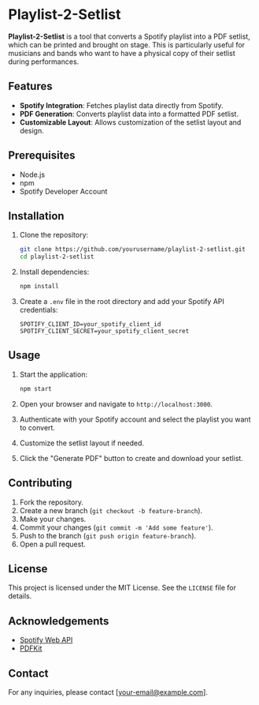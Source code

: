 # Playlist-2-Setlist

**Playlist-2-Setlist** is a tool that converts a Spotify playlist into a PDF setlist, which can be printed and brought on stage. This is particularly useful for musicians and bands who want to have a physical copy of their setlist during performances.

## Features

- **Spotify Integration**: Fetches playlist data directly from Spotify.
- **PDF Generation**: Converts playlist data into a formatted PDF setlist.
- **Customizable Layout**: Allows customization of the setlist layout and design.

## Prerequisites

- Node.js
- npm
- Spotify Developer Account

## Installation

1. Clone the repository:
   ```sh
   git clone https://github.com/yourusername/playlist-2-setlist.git
   cd playlist-2-setlist
   ```

2. Install dependencies:
   ```sh
   npm install
   ```

3. Create a `.env` file in the root directory and add your Spotify API credentials:
   ```
   SPOTIFY_CLIENT_ID=your_spotify_client_id
   SPOTIFY_CLIENT_SECRET=your_spotify_client_secret
   ```

## Usage

1. Start the application:
   ```sh
   npm start
   ```

2. Open your browser and navigate to `http://localhost:3000`.

3. Authenticate with your Spotify account and select the playlist you want to convert.

4. Customize the setlist layout if needed.

5. Click the "Generate PDF" button to create and download your setlist.

## Contributing

1. Fork the repository.
2. Create a new branch (`git checkout -b feature-branch`).
3. Make your changes.
4. Commit your changes (`git commit -m 'Add some feature'`).
5. Push to the branch (`git push origin feature-branch`).
6. Open a pull request.

## License

This project is licensed under the MIT License. See the `LICENSE` file for details.

## Acknowledgements

- [Spotify Web API](https://developer.spotify.com/documentation/web-api/)
- [PDFKit](https://pdfkit.org/)

## Contact

For any inquiries, please contact [your-email@example.com].
